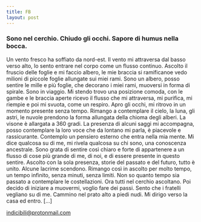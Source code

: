 ```yaml
---
title: FB
layout: post
---
```

### Sono nel cerchio. Chiudo gli occhi. Sapore di humus nella bocca.
Un vento fresco ha soffiato da nord-est.  Il vento mi attraversa dal basso verso alto, lo sento entrare nel corpo come un flusso continuo. Ascolto il fruscio delle foglie e mi faccio albero, le mie braccia si ramificanoe vedo milioni di piccole foglie  allungate sui miei rami. Sono un albero, posso sentire le mille e più foglie, che decorano i miei rami,  muoversi in forma di spirale. Sono in viaggio. Mi stendo trovo una posizione comoda, con le gambe e le  braccia aperte ricevo il flusso che mi attraversa, mi purifica, mi riempie e poi mi svuota, come un respiro.  Apro gli occhi, mi ritrovo in un momento presente senza tempo. Rimango a contemplare il cielo, la luna,  gli astri, le nuvole prendono la forma allungata della chioma degli alberi. La visone è allargata a 360  gradi. La presenza di alcuni saggi mi accompagna, posso contemplare la loro voce che da lontano mi  parla, è piacevole e rassicurante. Contemplo un pensiero esterno che entra nella mia mente. Mi dice qualcosa su di me, mi rivela qualcosa su chi sono, una conoscenza ancestrale. Sono grata di  sentire così chiaro e forte di appartenere a un flusso di cose più grande di me, di noi, e di essere presente in questo sentire. Ascolto con la sola presenza, storie del passato e del futuro, tutto è unito. Alcune lacrime scendono. Rimango così in ascolto per molto tempo, un tempo infinito, senza minuti,  senza limiti. Non so quanto tempo sia passato a contemplare le costellazioni. Ora tutti nel cerchio  ascoltano. Poi decido di iniziare a muovermi, voglio fare dei passi. Sento che i fratelli vegliano su di me. Cammino nel prato alto a piedi nudi. Mi dirigo verso la casa ed entro. 
[...]

indicibili@protonmail.com